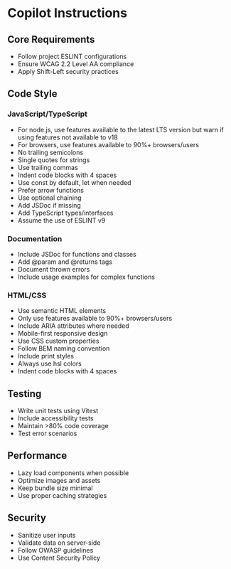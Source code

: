 # Copilot Instructions

## Core Requirements

- Follow project ESLINT configurations
- Ensure WCAG 2.2 Level AA compliance
- Apply Shift-Left security practices

## Code Style

### JavaScript/TypeScript

- For node.js, use features available to the latest LTS version but warn if using features not available to v18
- For browsers, use features available to 90%+ browsers/users
- No trailing semicolons
- Single quotes for strings
- Use trailing commas
- Indent code blocks with 4 spaces
- Use const by default, let when needed
- Prefer arrow functions
- Use optional chaining
- Add JSDoc if missing
- Add TypeScript types/interfaces
- Assume the use of ESLINT v9

### Documentation

- Include JSDoc for functions and classes
- Add @param and @returns tags
- Document thrown errors
- Include usage examples for complex functions

### HTML/CSS

- Use semantic HTML elements
- Only use features available to 90%+ browsers/users
- Include ARIA attributes where needed
- Mobile-first responsive design
- Use CSS custom properties
- Follow BEM naming convention
- Include print styles
- Always use hsl colors
- Indent code blocks with 4 spaces

## Testing

- Write unit tests using Vitest
- Include accessibility tests
- Maintain >80% code coverage
- Test error scenarios

## Performance

- Lazy load components when possible
- Optimize images and assets
- Keep bundle size minimal
- Use proper caching strategies

## Security

- Sanitize user inputs
- Validate data on server-side
- Follow OWASP guidelines
- Use Content Security Policy
